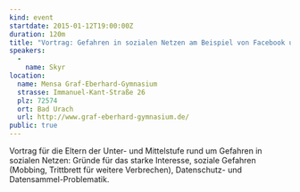 ```yaml
---
kind: event
startdate: 2015-01-12T19:00:00Z
duration: 120m
title: "Vortrag: Gefahren in sozialen Netzen am Beispiel von Facebook und Whatsapp"
speakers:
  -
    name: Skyr
location:
  name: Mensa Graf-Eberhard-Gymnasium
  strasse: Immanuel-Kant-Straße 26
  plz: 72574
  ort: Bad Urach
  url: http://www.graf-eberhard-gymnasium.de/
public: true
---
```

Vortrag für die Eltern der Unter- und Mittelstufe rund um Gefahren in
sozialen Netzen: Gründe für das starke Interesse, soziale Gefahren
(Mobbing, Trittbrett für weitere Verbrechen), Datenschutz- und
Datensammel-Problematik.

